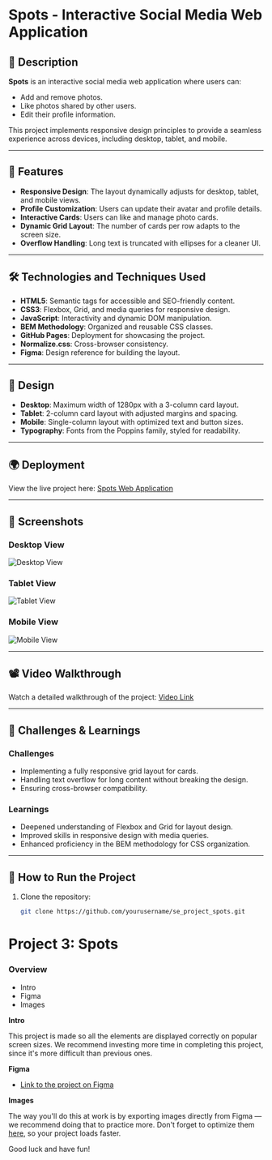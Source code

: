 # Spots - Interactive Social Media Web Application

## 📖 Description

**Spots** is an interactive social media web application where users can:

- Add and remove photos.
- Like photos shared by other users.
- Edit their profile information.

This project implements responsive design principles to provide a seamless experience across devices, including desktop, tablet, and mobile.

---

## 🌟 Features

- **Responsive Design**: The layout dynamically adjusts for desktop, tablet, and mobile views.
- **Profile Customization**: Users can update their avatar and profile details.
- **Interactive Cards**: Users can like and manage photo cards.
- **Dynamic Grid Layout**: The number of cards per row adapts to the screen size.
- **Overflow Handling**: Long text is truncated with ellipses for a cleaner UI.

---

## 🛠️ Technologies and Techniques Used

- **HTML5**: Semantic tags for accessible and SEO-friendly content.
- **CSS3**: Flexbox, Grid, and media queries for responsive design.
- **JavaScript**: Interactivity and dynamic DOM manipulation.
- **BEM Methodology**: Organized and reusable CSS classes.
- **GitHub Pages**: Deployment for showcasing the project.
- **Normalize.css**: Cross-browser consistency.
- **Figma**: Design reference for building the layout.

---

## 📐 Design

- **Desktop**: Maximum width of 1280px with a 3-column card layout.
- **Tablet**: 2-column card layout with adjusted margins and spacing.
- **Mobile**: Single-column layout with optimized text and button sizes.
- **Typography**: Fonts from the Poppins family, styled for readability.

---

## 🌍 Deployment

View the live project here: [Spots Web Application](https://yourusername.github.io/se_project_spots/)

---

## 📸 Screenshots

### Desktop View

![Desktop View](./screenshots/desktop-view.png)

### Tablet View

![Tablet View](./screenshots/tablet-view.png)

### Mobile View

![Mobile View](./screenshots/mobile-view.png)

---

## 📽️ Video Walkthrough

Watch a detailed walkthrough of the project: [Video Link](https://drive.google.com/your-video-link)

---

## 🧩 Challenges & Learnings

### Challenges

- Implementing a fully responsive grid layout for cards.
- Handling text overflow for long content without breaking the design.
- Ensuring cross-browser compatibility.

### Learnings

- Deepened understanding of Flexbox and Grid for layout design.
- Improved skills in responsive design with media queries.
- Enhanced proficiency in the BEM methodology for CSS organization.

---

## 🚀 How to Run the Project

1. Clone the repository:
   ```bash
   git clone https://github.com/yourusername/se_project_spots.git
   ```

# Project 3: Spots

### Overview

- Intro
- Figma
- Images

**Intro**

This project is made so all the elements are displayed correctly on popular screen sizes. We recommend investing more time in completing this project, since it's more difficult than previous ones.

**Figma**

- [Link to the project on Figma](https://www.figma.com/file/BBNm2bC3lj8QQMHlnqRsga/Sprint-3-Project-%E2%80%94-Spots?type=design&node-id=2%3A60&mode=design&t=afgNFybdorZO6cQo-1)

**Images**

The way you'll do this at work is by exporting images directly from Figma — we recommend doing that to practice more. Don't forget to optimize them [here](https://tinypng.com/), so your project loads faster.

Good luck and have fun!
